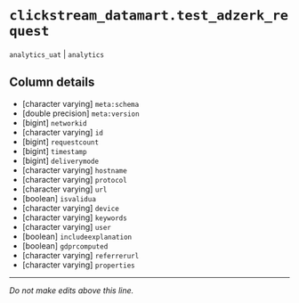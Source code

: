 # `clickstream_datamart.test_adzerk_request`
`analytics_uat` | `analytics`

## Column details
* [character varying] `meta:schema`
* [double precision] `meta:version`
* [bigint]    `networkid`
* [character varying] `id`
* [bigint]    `requestcount`
* [bigint]    `timestamp`
* [bigint]    `deliverymode`
* [character varying] `hostname`
* [character varying] `protocol`
* [character varying] `url`
* [boolean]   `isvalidua`
* [character varying] `device`
* [character varying] `keywords`
* [character varying] `user`
* [boolean]   `includeexplanation`
* [boolean]   `gdprcomputed`
* [character varying] `referrerurl`
* [character varying] `properties`

-------------------------------------------------------------------------------
*Do not make edits above this line.*
